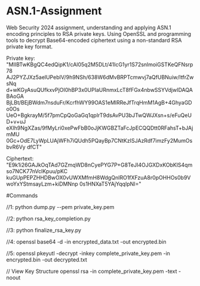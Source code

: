 # ASN.1-Assignment




Web Security 2024 assignment, understanding and applying ASN.1 encoding principles to RSA private keys. Using OpenSSL and programming tools to decrypt Base64-encoded ciphertext using a non-standard RSA private key format.




Private key: "MIIBTwKBgQC4edQipK1/cAl05q2M5DLt/41IcG1yr1S72snlmoiGSTKeQFNsrp78
AJ2PYZJXz5aelUPebIV/9h9NSh/638W6dMvBRPTcmwvj7aQfUBNuiw/ItfrZwsNq
d+wKGyAsuQUfkxvPjOI0hBP3x0UPIaURnmxLcT8fFGx4nbwSSYVdjwIDAQABAoGA
BjLBt/BEjBWdm7nsduFr/KcrfhWY99OAS1eMlRReJfTrqHmM1AgB+4GhyaGDo0Os
UeO+BgkrayM/5f7pmCpQoGaGq1qplrT9dsAvPU3bJTwQWJXsn+s/eFuQeUD+v+uJ
eXIh9NgXZas/9fMyLri0xePwFbB0oJjKWGBZTaFcJpECQQDtt0RFahsT+bJAjmMU
0Gc+OdE7LyWpLUAjWFh7iQUdh5PQayBp7CNtKzISJAzRdf7imzFy2MumOsbvR6Vy
dfCT"





Ciphertext: "E9k1i26GAJkOqTAd7GZmqWD8nCyePYG7P+G8TeJI4OJGXDxKObKlS4qmso7NCK77nVclKpuu/pKC
kuGUpPEPZHHDBwOX0vUWXMfmH8WdgQnIRO1fXFzuA8r0pOHHOs0b9VwoYxYStmsayLzm+kiDMNnp
0s1HNXaT5YAjYqqIpNI="





#Commands

//1: 
python dump.py --pem private_key.pem 


//2: 
python rsa_key_completion.py 


//3:
python finalize_rsa_key.py 


//4: 
openssl base64 -d -in encrypted_data.txt -out encrypted.bin


//5: 
openssl pkeyutl -decrypt -inkey complete_private_key.pem -in encrypted.bin -out decrypted.txt



// View Key Structure
openssl rsa -in complete_private_key.pem -text -noout


